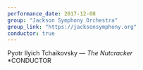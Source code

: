 ```yaml
---
performance_date: 2017-12-08
group: "Jackson Symphony Orchestra"
group_link: "https://jacksonsymphony.org"
conductor: true
---
```

Pyotr Ilyich Tchaikovsky  — _The Nutcracker_<br/>
*CONDUCTOR
